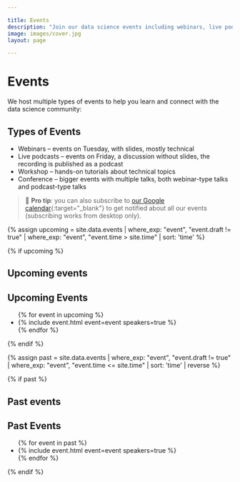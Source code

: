 ```yaml
---

title: Events
description: "Join our data science events including webinars, live podcasts, workshops, and conferences. Connect with experts and learn about the latest trends in data, ML, and AI."
image: images/cover.jpg
layout: page

---
```


# Events

We host multiple types of events to help you learn and connect with the data science community:

<section class="event-types" aria-labelledby="event-types-heading">
  <h2 id="event-types-heading" class="sr-only">Types of Events</h2>
  <ul class="emoji-list">
    <li class="webinar">Webinars &ndash; events on Tuesday, with slides, mostly technical</li>
    <li class="podcast">Live podcasts &ndash; events on Friday, a discussion without slides, the recording is published as a podcast</li>
    <li class="workshop">Workshop &ndash; hands-on tutorials about technical topics</li>
    <li class="conference">Conference &ndash; bigger events with multiple talks, both webinar-type talks and podcast-type talks</li>
  </ul>
</section>

> 📅 <b>Pro tip</b>: you can also subscribe to [our Google calendar](https://calendar.google.com/calendar/?cid=ZjhxaWRqbnEwamhzY3A4ODA5azFlZ2hzNjBAZ3JvdXAuY2FsZW5kYXIuZ29vZ2xlLmNvbQ){:target="_blank"}
to get notified about all our events (subscribing works from desktop only).

{% assign upcoming = site.data.events
  | where_exp: "event", "event.draft != true"
  | where_exp: "event", "event.time > site.time"
  | sort: 'time' %}

{% if upcoming %}
## Upcoming events

<section class="upcoming-events" aria-labelledby="upcoming-events-heading">
  <h2 id="upcoming-events-heading" class="sr-only">Upcoming Events</h2>
  <ul class="emoji-list">
    {% for event in upcoming %}
      <li class="{{ event.type }}">
        {% include event.html event=event speakers=true %}
      </li>
    {% endfor %}
  </ul>
</section>
{% endif %}


{% assign past = site.data.events
  | where_exp: "event", "event.draft != true"
  | where_exp: "event", "event.time <= site.time"
  | sort: 'time'
  | reverse %}

{% if past %}
## Past events

<section class="past-events" aria-labelledby="past-events-heading">
  <h2 id="past-events-heading" class="sr-only">Past Events</h2>
  <ul class="emoji-list">
    {% for event in past %}
      <li class="{{ event.type }}">{% include event.html event=event speakers=true %}</li>
    {% endfor %}
  </ul>
</section>
{% endif %}
